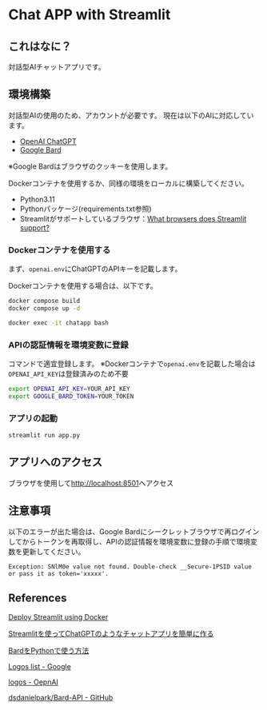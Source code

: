 # Chat APP with Streamlit

## これはなに？

対話型AIチャットアプリです。  

## 環境構築

対話型AIの使用のため、アカウントが必要です。
現在は以下のAIに対応しています。

- [OpenAI ChatGPT](https://openai.com/chatgpt)
- [Google Bard](https://bard.google.com/)

※Google Bardはブラウザのクッキーを使用します。


Dockerコンテナを使用するか、同様の環境をローカルに構築してください。  

- Python3.11
- Pythonパッケージ(requirements.txt参照)
- Streamlitがサポートしているブラウザ：[What browsers does Streamlit support?](https://docs.streamlit.io/knowledge-base/using-streamlit/supported-browsers)

### Dockerコンテナを使用する

まず、`openai.env`にChatGPTのAPIキーを記載します。

Dockerコンテナを使用する場合は、以下です。

```bash
docker compose build
docker compose up -d
```

```bash
docker exec -it chatapp bash
```
### APIの認証情報を環境変数に登録

コマンドで適宜登録します。
※Dockerコンテナで`openai.env`を記載した場合は`OPENAI_API_KEY`は登録済みのため不要

```bash
export OPENAI_API_KEY=YOUR_API_KEY
export GOOGLE_BARD_TOKEN=YOUR_TOKEN
```

### アプリの起動

```bash
streamlit run app.py
```

## アプリへのアクセス

ブラウザを使用して[http://localhost:8501](http://localhost:8501)へアクセス

## 注意事項

以下のエラーが出た場合は、Google Bardにシークレットブラウザで再ログインしてからトークンを再取得し、APIの認証情報を環境変数に登録の手順で環境変数を更新してください。

```text
Exception: SNlM0e value not found. Double-check __Secure-1PSID value or pass it as token='xxxxx'.
```

## References

[Deploy Streamlit using Docker](https://docs.streamlit.io/knowledge-base/tutorials/deploy/docker)

[Streamlitを使ってChatGPTのようなチャットアプリを簡単に作る](https://zenn.dev/nishijima13/articles/3b1a50b8728261)

[BardをPythonで使う方法](https://note.com/masayuki_abe/n/nf22f8a6b023a)

[Logos list - Google](https://about.google/brand-resource-center/logos-list/)

[logos - OepnAI](https://openai.com/brand#logos)

[dsdanielpark/Bard-API - GitHub](https://github.com/dsdanielpark/Bard-API)
